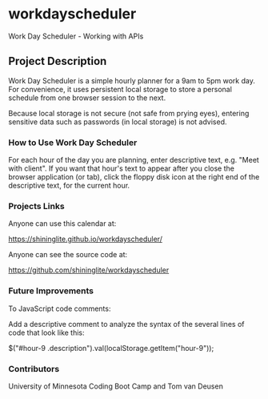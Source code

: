 # workdayscheduler
Work Day Scheduler - Working with APIs

## Project Description

Work Day Scheduler is a simple hourly planner for a 9am to 5pm work day. For convenience, it uses persistent local storage to store a personal schedule from one browser session to the next. 

Because local storage is not secure (not safe from prying eyes), entering sensitive data such as passwords (in local storage) is not advised.

### How to Use Work Day Scheduler

For each hour of the day you are planning, enter descriptive text, e.g. "Meet with client". If you want that hour's text to appear after you close the browser application (or tab), click the floppy disk icon at the right end of the descriptive text, for the current hour.

### Projects Links

Anyone can use this calendar at:

https://shininglite.github.io/workdayscheduler/

Anyone can see the source code at:

https://github.com/shininglite/workdayscheduler

### Future Improvements

To JavaScript code comments:

Add a descriptive comment to analyze the syntax of the several lines of code that look like this:

  $("#hour-9 .description").val(localStorage.getItem("hour-9"));

### Contributors
University of Minnesota Coding Boot Camp and Tom van Deusen
